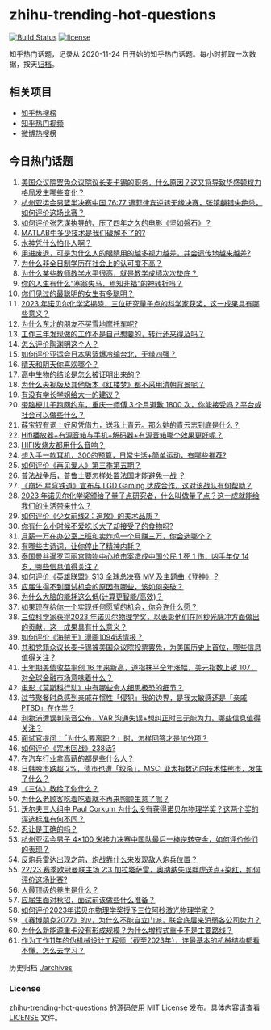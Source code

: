 # zhihu-trending-hot-questions

[![Build Status](https://github.com/justjavac/zhihu-trending-hot-questions/workflows/ci/badge.svg?branch=master)](https://github.com/justjavac/zhihu-trending-hot-questions/actions)
[![license](https://img.shields.io/github/license/justjavac/zhihu-trending-hot-questions)](https://github.com/justjavac/zhihu-trending-hot-questions/blob/master/LICENSE)

知乎热门话题，记录从 2020-11-24
日开始的知乎热门话题。每小时抓取一次数据，按天[归档](./archives)。

## 相关项目

- [知乎热搜榜](https://github.com/justjavac/zhihu-trending-top-search)
- [知乎热门视频](https://github.com/justjavac/zhihu-trending-hot-video)
- [微博热搜榜](https://github.com/justjavac/weibo-trending-hot-search)

## 今日热门话题

<!-- BEGIN -->
<!-- 最后更新时间 Thu Oct 05 2023 02:21:13 GMT+0800 (China Standard Time) -->

1. [美国众议院罢免众议院议长麦卡锡的职务，什么原因？这又将导致华盛顿权力格局发生哪些变化？](https://www.zhihu.com/question/624677825)
1. [杭州亚运会男篮半决赛中国 76:77 遭菲律宾逆转无缘决赛，张镇麟错失绝杀，如何评价这场比赛？](https://www.zhihu.com/question/624723589)
1. [如何评价张艺谋执导的、压了四年之久的电影《坚如磐石》？](https://www.zhihu.com/question/624357726)
1. [MATLAB中多少技术是我们破解不了的?](https://www.zhihu.com/question/622919986)
1. [水神凭什么怕仆人啊？](https://www.zhihu.com/question/624653685)
1. [用进废退，可是为什么人的眼睛用的越多视力越差，并会遗传地越来越差?](https://www.zhihu.com/question/624270499)
1. [为什么非全日制学历在社会上的认可度不高？](https://www.zhihu.com/question/376363403)
1. [为什么某些教师教学水平很高，就是教学成绩次次垫底？](https://www.zhihu.com/question/624420525)
1. [你的人生有什么“塞翁失马，焉知非福”的神转折吗？](https://www.zhihu.com/question/372789431)
1. [你们见过的最聪明的女生有多聪明？](https://www.zhihu.com/question/54179134)
1. [2023 年诺贝尔化学奖揭晓，三位研究量子点的科学家获奖，这一成果具有哪些意义？](https://www.zhihu.com/question/623163039)
1. [为什么东北的朋友不买雪地摩托车呢?](https://www.zhihu.com/question/622519942)
1. [工作三年发现做的工作不是自己想要的，转行还来得及吗？](https://www.zhihu.com/question/622550101)
1. [怎么评价陶渊明这个人？](https://www.zhihu.com/question/268036977)
1. [如何评价亚运会日本男篮爆冷输台北，无缘四强？](https://www.zhihu.com/question/624640606)
1. [晴天和阴天你喜欢哪个？](https://www.zhihu.com/question/617167262)
1. [高中生物的结论是怎么被证明出来的？](https://www.zhihu.com/question/624628071)
1. [为什么央视版及其他版本《红楼梦》都不采用清朝背景呢？](https://www.zhihu.com/question/599480389)
1. [有没有学长学姐给大一的建议？](https://www.zhihu.com/question/624143309)
1. [带脑梗儿子跑网约车，重庆一师傅 3 个月道歉 1800 次，你能接受吗？平台或社会可以做些什么？](https://www.zhihu.com/question/624618813)
1. [薛宝钗有词：好风凭借力，送我上青云。那么她的青云志到底是什么？](https://www.zhihu.com/question/621627849)
1. [Hifi播放器+有源音箱与手机+解码器+有源音箱哪个效果更好呢？](https://www.zhihu.com/question/620836374)
1. [HIFI发烧友都用什么音响？](https://www.zhihu.com/question/622214777)
1. [想入手一款耳机，300的预算，日常生活+简单运动，有哪些推荐?](https://www.zhihu.com/question/616588553)
1. [如何评价《再见爱人》第三季第五期？](https://www.zhihu.com/question/624604361)
1. [普法战争后，普鲁士要怎样处置法国才能避免一战 ？](https://www.zhihu.com/question/556369936)
1. [《崩坏 星穹铁道》宣布与 LGD Gaming 达成合作，这对该战队有何帮助？](https://www.zhihu.com/question/624700111)
1. [2023 年诺贝尔化学奖颁给了量子点研究者，什么叫做量子点？这一成就能给我们的生活带来什么？](https://www.zhihu.com/question/624713634)
1. [如何评价《少女前线2：追放》的美术品质？](https://www.zhihu.com/question/623978786)
1. [你有什么小时候不爱吃长大了却接受了的食物吗?](https://www.zhihu.com/question/624004548)
1. [月薪一万在办公室上班和卖炸鸡一个月赚三万，你会选哪个？](https://www.zhihu.com/question/422477749)
1. [有哪些古诗词，让你停止了精神内耗？](https://www.zhihu.com/question/622369893)
1. [泰国曼谷暹罗百丽宫购物中心枪击案造成中国公民 1 死 1 伤，凶手年仅 14 岁，哪些信息值得关注？](https://www.zhihu.com/question/624647347)
1. [如何评价《英雄联盟》S13 全球总决赛 MV 及主题曲《登神》？](https://www.zhihu.com/question/624694277)
1. [应届生得不到面试机会的原因有哪些，该如何突破？](https://www.zhihu.com/question/622555702)
1. [为什么大脑的能耗这么低(计算更智能/高效)？](https://www.zhihu.com/question/624073838)
1. [如果现在给你一个实现任何愿望的机会，你会许什么愿？](https://www.zhihu.com/question/617595157)
1. [三位科学家获得2023 年诺贝尔物理学奖，以表彰他们在阿秒光脉冲方面做出的贡献，这一成果具有什么意义？](https://www.zhihu.com/question/623162853)
1. [如何评价《海贼王》漫画1094话情报？](https://www.zhihu.com/question/624680783)
1. [共和党籍众议长麦卡锡被美国众议院投票罢免，为美国历史上首位，哪些信息值得关注？](https://www.zhihu.com/question/624693758)
1. [十年期美债收益率创 16 年来新高，道指抹平全年涨幅，美元指数上破 107，对全球金融市场意味着什么？](https://www.zhihu.com/question/624700462)
1. [电影《莫斯科行动》中有哪些令人细思极恐的细节？](https://www.zhihu.com/question/568490162)
1. [过节聚餐时总感到亲戚在惯性「侵犯」我的边界，是我太敏感还是「亲戚PTSD」在作祟？](https://www.zhihu.com/question/621684259)
1. [利物浦遭误判录音公布，VAR 沟通失误+想纠正时已无能为力，哪些信息值得关注？](https://www.zhihu.com/question/624683626)
1. [面试官提问：「为什么要离职？」时，怎样回答才是加分项？](https://www.zhihu.com/question/609385853)
1. [如何评价《咒术回战》238话?](https://www.zhihu.com/question/624690265)
1. [在汽车行业拿高薪的都是些什么人？](https://www.zhihu.com/question/620700543)
1. [日韩股市跌超 2%，债市也遭「绞杀」，MSCI 亚太指数迈向技术性熊市，发生了什么？](https://www.zhihu.com/question/624693785)
1. [《三体》教给了你什么？](https://www.zhihu.com/question/441156117)
1. [为什么老顾客吃着吃着就不再来照顾生意了呢？](https://www.zhihu.com/question/591107790)
1. [沃尔夫三人组中 Paul Corkum 为什么没有获得诺贝尔物理学奖？这两个奖的评选标准有何不同？](https://www.zhihu.com/question/624633256)
1. [忍让是正确的吗？](https://www.zhihu.com/question/528758518)
1. [杭州亚运会男子 4×100 米接力决赛中国队最后一棒逆转夺金，如何评价他们的表现？](https://www.zhihu.com/question/624640182)
1. [反炮兵雷达出现之前，炮战靠什么来发现敌人炮兵位置？](https://www.zhihu.com/question/413212767)
1. [22/23 赛季欧冠曼联主场 2:3 加拉塔萨雷，奥纳纳失误胖虎送点+染红，如何评价这场比赛?](https://www.zhihu.com/question/624657098)
1. [人最顶级的养生是什么？](https://www.zhihu.com/question/601084412)
1. [应届生面对秋招，面试前该做些什么准备？](https://www.zhihu.com/question/622555675)
1. [如何评价2023年诺贝尔物理学奖授予三位阿秒激光物理学家？](https://www.zhihu.com/question/624628507)
1. [《赛博朋克2077》的v，为什么不能自立门派，联合底层来消弱各公司势力？](https://www.zhihu.com/question/437865843)
1. [为什么新能源重卡没有形成规模？为什么增程式重卡不是主要路线？](https://www.zhihu.com/question/624570031)
1. [作为工作11年的伪机械设计工程师（截至2023年），连最基本的机械结构都看不懂，怎么去学习？](https://www.zhihu.com/question/622375352)

<!-- END -->

历史归档 [./archives](./archives)

### License

[zhihu-trending-hot-questions](https://github.com/justjavac/zhihu-trending-hot-questions)
的源码使用 MIT License 发布。具体内容请查看 [LICENSE](./LICENSE) 文件。
